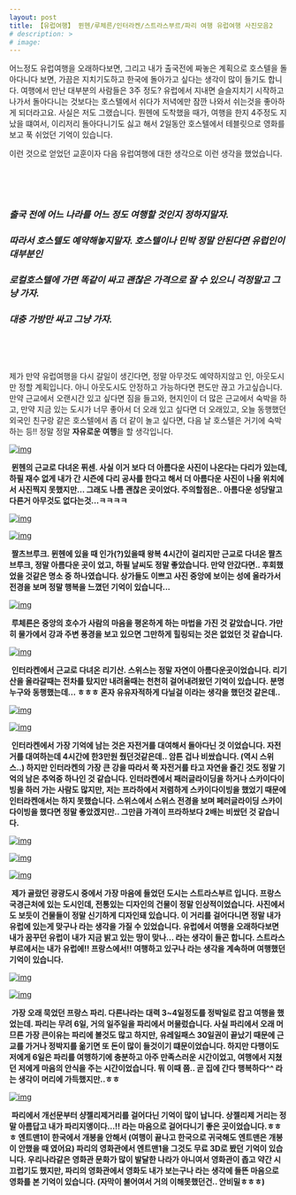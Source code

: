 ```yaml
---
layout: post
title: 【유럽여행】 뮌헨/루체른/인터라켄/스트라스부르/파리 여행 유럽여행 사진모음2
# description: >
# image: 
---
```


  어느정도 유럽여행을 오래하다보면, 그리고 내가 출국전에 짜놓은 계획으로 호스텔을 돌아다니다 보면, 가끔은 지치기도하고 한국에 돌아가고 싶다는 생각이 많이 들기도 합니다. 여행에서 만난 대부분의 사람들은 3주 정도? 유럽에서 지내면 슬슬지치기 시작하고 나가서 돌아다니는 것보다는 호스텔에서 쉬다가 저녁에만 잠깐 나와서 쉬는것을 좋아하게 되더라고요. 사실은 저도 그랬습니다. 뭔헨에 도착했을 때가, 여행을 한지 4주정도 지났을 떄여서, 이리저리 돌아다니기도 싫고 해서 2일동안 호스텔에서 테블릿으로 영화를 보고 푹 쉬었던 기억이 있습니다. 

  이런 것으로 얻었던 교훈이자 다음 유럽여행에 대한 생각으로 이런 생각을 했었습니다. 

<br>
<br>
<br>

### ***출국 전에 어느 나라를 어느 정도 여행할 것인지 정하지말자.*** 

### ***따라서 호스텔도 예약해놓지말자. 호스텔이나 민박 정말 안된다면 유럽인이 대부분인***

### ***로컬호스텔에 가면 똑같이 싸고 괜찮은 가격으로 잘 수 있으니 걱정말고 그냥 가자.***

### ***대충 가방만 싸고 그냥 가자.***

<br>
<br>
<br>

  제가 만약 유럽여행을 다시 갈일이 생긴다면, 정말 아무것도 예약하지않고 인, 아웃도시만 정할 계획입니다. 아니 아웃도시도 안정하고 가능하다면 편도만 끊고 가고싶습니다. 만약 근교에서 오랜시간 있고 싶다면 짐을 들고와, 현지인이 더 많은 근교에서 숙박을 하고, 만약 지금 있는 도시가 너무 좋아서 더 오래 있고 싶다면 더 오래있고, 오늘 동행했던 외국인 친구랑 같은 호스텔에서 좀 더 같이 놀고 싶다면, 다음 날 호스텔은 거기에 숙박하는 등!! 정말 정말 **자유로운 여행**을 할 생각입니다. 

 

[![img](https://postfiles.pstatic.net/MjAxOTAyMjJfMTIw/MDAxNTUwODIwMTAwOTYy.ZSRaBVcIGQtIaC6_ppnW1HZDd__v5VgU4wotcO59fagg.8baqz435Gue9-TpIBkC9mn5H88fYHAhak83Yn9zvpKAg.JPEG.sb020518/DSC04842.JPG?type=w773)](https://blog.naver.com/PostView.nhn?blogId=sb020518&logNo=221472283845&categoryNo=7&parentCategoryNo=0&viewDate=&currentPage=1&postListTopCurrentPage=1&from=postList&userTopListOpen=true&userTopListCount=5&userTopListManageOpen=false&userTopListCurrentPage=1#)

​    **뮌헨의 근교로 다녀온 퓌센. 사실 이거 보다 더 아름다운 사진이 나온다는 다리가 있는데, 하필 재수 없게 내가 간 시즌에 다리 공사를 한다고 해서 더 아름다운 사진이 나올 위치에서 사진찍지 못했지만... 그래도 나름 괜찮은 곳이었다. 주의할점은.. 아름다운 성당말고 다른거 아무것도 없다는것...ㅋㅋㅋㅋ**

[![img](https://postfiles.pstatic.net/MjAxOTAyMjJfMjA1/MDAxNTUwODIwMjcwMTI2.vyFBcUxHP9dJ0WSqhNhs9X22r3d931xDW513JvzdFN8g.41bvN1pb4ixKlwq8v9hIm6r0oHE1l6JPrMwJK2qouBkg.JPEG.sb020518/DSC04948.JPG?type=w773)](https://blog.naver.com/PostView.nhn?blogId=sb020518&logNo=221472283845&categoryNo=7&parentCategoryNo=0&viewDate=&currentPage=1&postListTopCurrentPage=1&from=postList&userTopListOpen=true&userTopListCount=5&userTopListManageOpen=false&userTopListCurrentPage=1#)

[![img](https://postfiles.pstatic.net/MjAxOTAyMjJfMTMw/MDAxNTUwODIwMjcyNjkz.ddyfDQBs_uJh2-d_alZN54kr7xGFUUjJn5JPbMlzA0og.qETEGjQpnIC7XwLLN4WvPqK1t3cBIgELtmhVJbLnKSgg.JPEG.sb020518/DSC05147.JPG?type=w773)](https://blog.naver.com/PostView.nhn?blogId=sb020518&logNo=221472283845&categoryNo=7&parentCategoryNo=0&viewDate=&currentPage=1&postListTopCurrentPage=1&from=postList&userTopListOpen=true&userTopListCount=5&userTopListManageOpen=false&userTopListCurrentPage=1#)

​    **짤츠브루크. 뮌헨에 있을 때 인가(?)있을때 왕복 4시간이 걸리지만 근교로 다녀온 짤츠브루크, 정말 아름다운 곳이 었고, 하필 날씨도 정말 좋았습니다. 만약 안갔다면.. 후회했었을 것같은 명소 중 하나였습니다. 상가들도 이쁘고 사진 중앙에 보이는 성에 올라가서 전경을 보며 정말 행복을 느꼈던 기억이 있습니다...**

[![img](https://postfiles.pstatic.net/MjAxOTAyMjJfMjU3/MDAxNTUwODIwNDcwNzc2.nVqYm9VAb0pmN6_U5axr1DuT8TefVG0FDEwYAIHEInog.6vYFpuxfCfGGNOBgL2sbZI5lmvf9UNfniR6PpybCa0Eg.JPEG.sb020518/DSC05256.JPG?type=w773)](https://blog.naver.com/PostView.nhn?blogId=sb020518&logNo=221472283845&categoryNo=7&parentCategoryNo=0&viewDate=&currentPage=1&postListTopCurrentPage=1&from=postList&userTopListOpen=true&userTopListCount=5&userTopListManageOpen=false&userTopListCurrentPage=1#)

​    **루체른은 중앙의 호수가 사람의 마음을 평온하게 하는 마법을 가진 것 같았습니다. 가만히 물가에서 강과 주변 풍경을 보고 있으면 그만하게 힐링되는 것은 없었던 것 같습니다.**

[![img](https://postfiles.pstatic.net/MjAxOTAyMjJfMjEz/MDAxNTUwODIwNDc3ODc3.7SLK5IHqWJMfjRea8GO5p9KEb7sy5vr0yGuDXYE4-DQg.u2Y-TEkyTisXsI1Qsz7RRvCrYSDhc9PPriZ0rj8kzgEg.JPEG.sb020518/DSC05451.JPG?type=w773)](https://blog.naver.com/PostView.nhn?blogId=sb020518&logNo=221472283845&categoryNo=7&parentCategoryNo=0&viewDate=&currentPage=1&postListTopCurrentPage=1&from=postList&userTopListOpen=true&userTopListCount=5&userTopListManageOpen=false&userTopListCurrentPage=1#)

​    **인터라켄에서 근교로 다녀온 리기산. 스위스는 정말 자연이 아름다운곳이었습니다. 리기산을 올라갈때는 전차를 탔지만 내려올때는 천천히 걸어내려왔던 기억이 있습니다. 분명 누구와 동행했는데... ㅎㅎㅎ 혼자 유유자적하게 다닐걸 이라는 생각을 했던것 같은데..**

[![img](https://postfiles.pstatic.net/MjAxOTAyMjJfMTA1/MDAxNTUwODIwNDkyNTYz.lc-eMNVDgHhQrimOWaRly6T-_BVYZdQBTbfxkbRmdGQg.POIcqrmskCgFueODA0VkUi62H3YKKqpOHfMmg0-XTFgg.JPEG.sb020518/DSC06228.JPG?type=w773)](https://blog.naver.com/PostView.nhn?blogId=sb020518&logNo=221472283845&categoryNo=7&parentCategoryNo=0&viewDate=&currentPage=1&postListTopCurrentPage=1&from=postList&userTopListOpen=true&userTopListCount=5&userTopListManageOpen=false&userTopListCurrentPage=1#)

[![img](https://postfiles.pstatic.net/MjAxOTAyMjJfMjUz/MDAxNTUwODIwNzQ2Mjcz.UeD74mH5s1XAHecovHbZhq5wUiyRMmKnwiigYCArvYMg.AJZXTUm1sgfb9KEy1Wk3u3t56Fa0VXbvo615-8CFDTsg.JPEG.sb020518/DSC06149.JPG?type=w773)](https://blog.naver.com/PostView.nhn?blogId=sb020518&logNo=221472283845&categoryNo=7&parentCategoryNo=0&viewDate=&currentPage=1&postListTopCurrentPage=1&from=postList&userTopListOpen=true&userTopListCount=5&userTopListManageOpen=false&userTopListCurrentPage=1#)

​    **인터라켄에서 가장 기억에 남는 것은 자전거를 대여해서 돌아다닌 것 이었습니다. 자전거를 대여하는데 4시간에 한3만원 줬던것같은데.. 암튼 겁나 비쌌습니다. (역시 스위스..) 하지만 인터라켄의 가장 큰 강을 따라서 쭉 자전거를 타고 자연을 즐긴 것도 정말 기억의 남은 추억중 하나인 것 같습니다. 인터라켄에서 패러글라이딩을 하거나 스카이다이빙을 하러 가는 사람도 많지만, 저는 프라하에서 저렴하게 스카이다이빙을 했었기 때문에 인터라켄애서는 하지 못했습니다. 스위스에서 스위스 전경을 보며 페러글라이딩 스카이 다이빙을 했다면 정말 좋았겠지만.. 그만큼 가격이 프라하보다 2배는 비쌌던 것 같습니다.**  

[![img](https://postfiles.pstatic.net/MjAxOTAyMjJfMTg5/MDAxNTUwODIwOTQ5MDU1.Y6rsMxy8unqnLUE7xqr9hfgkBxa2vhAXVzd1P2W-bbMg.OlecPLDRU5z7KnCgJDU3WCyXjWjE-aAfjW7rmKWhvVgg.JPEG.sb020518/DSC06699.JPG?type=w773)](https://blog.naver.com/PostView.nhn?blogId=sb020518&logNo=221472283845&categoryNo=7&parentCategoryNo=0&viewDate=&currentPage=1&postListTopCurrentPage=1&from=postList&userTopListOpen=true&userTopListCount=5&userTopListManageOpen=false&userTopListCurrentPage=1#)

[![img](https://postfiles.pstatic.net/MjAxOTAyMjJfOTkg/MDAxNTUwODIwOTYwMjEy.uVk_7R2Yc4nKfxwpZoS1mrEjPe0F4i8vPajRedFEuCMg.KZtA0n9_GPEJk7A0WXQOOL2dUiU846ZBsY4-pEvfOiQg.JPEG.sb020518/DSC06644.JPG?type=w773)](https://blog.naver.com/PostView.nhn?blogId=sb020518&logNo=221472283845&categoryNo=7&parentCategoryNo=0&viewDate=&currentPage=1&postListTopCurrentPage=1&from=postList&userTopListOpen=true&userTopListCount=5&userTopListManageOpen=false&userTopListCurrentPage=1#)

[![img](https://postfiles.pstatic.net/MjAxOTAyMjJfMiAg/MDAxNTUwODIwOTY1NDg2.cX2JZWK-qRDgrUFllbzeAAab0VM5wt7oXs838f4fCmwg.NkbmgEeH5V229CMfIX7YCt-NZPUVaUVRtKMLdkygud8g.JPEG.sb020518/DSC06936.JPG?type=w773)](https://blog.naver.com/PostView.nhn?blogId=sb020518&logNo=221472283845&categoryNo=7&parentCategoryNo=0&viewDate=&currentPage=1&postListTopCurrentPage=1&from=postList&userTopListOpen=true&userTopListCount=5&userTopListManageOpen=false&userTopListCurrentPage=1#)

​    **제가 골랐던 광광도시 중에서 가장 마음에 들었던 도시는 스트라스부르 입니다. 프랑스 국경근처에 있는 도시인데, 전통있는 디자인의 건물이 정말 인상적이었습니다. 사진에서도 보듯이 건물들이 정말 신기하게 디자인돼 있습니다. 이 거리를 걸어다니면 정말 내가 유럽에 있는게 맞구나 라는 생각을 가질 수 있었습니다. 유럽에서 여행을 오래하다보면 내가 꿈꾸던 유럽이 내가 지금 밝고 있는 땅이 맞나... 라는 생각이 들곤 합니다. 스트라스부르에서는 내가 유럽에!! 프랑스에서!! 여행하고 있구나 라는 생각을 계속하며 여행했던 기억이 있습니다.**

[![img](https://postfiles.pstatic.net/MjAxOTAyMjJfMTg5/MDAxNTUwODIxMjI5NDM2.fT2pFNNis84U24sXHpx43Ba98uGu3gJheqDQPCMdUWcg.lscsRzP4duiBVPMKo3s0fI3yDfEoAH914iC7UORnKgMg.JPEG.sb020518/DSC07034.JPG?type=w773)](https://blog.naver.com/PostView.nhn?blogId=sb020518&logNo=221472283845&categoryNo=7&parentCategoryNo=0&viewDate=&currentPage=1&postListTopCurrentPage=1&from=postList&userTopListOpen=true&userTopListCount=5&userTopListManageOpen=false&userTopListCurrentPage=1#)

[![img](https://postfiles.pstatic.net/MjAxOTAyMjJfMTUw/MDAxNTUwODIxMjMxOTcw._RkU712dp7jOjYI2mnZItwDSO_RXKY4z090cP7LbI8kg._DsoO9CkGLXVb_tzLiJL8rHv0dQLu28GOPhX-iJ7GJQg.JPEG.sb020518/DSC07394.JPG?type=w773)](https://blog.naver.com/PostView.nhn?blogId=sb020518&logNo=221472283845&categoryNo=7&parentCategoryNo=0&viewDate=&currentPage=1&postListTopCurrentPage=1&from=postList&userTopListOpen=true&userTopListCount=5&userTopListManageOpen=false&userTopListCurrentPage=1#)

​    **가장 오래 묵었던 프랑스 파리. 다른나라는 대력 3~4일정도를 정박일로 잡고 여행을 했었는데. 파리는 무려 6일, 거의 일주일을 파리에서 머물렀습니다. 사실 파리에서 오래 머므른 가장 큰이유는 파리에 볼것도 많고 하지만, 유레일패스 30일권이 끝났기 때문에 근교를 가거나 정박지를 옮기면 또 돈이 많이 들것이기 떄문이었습니다. 하지만 다행이도 저에게 6일은 파리를 여행하기에 충분하고 아주 만족스러운 시간이었고, 여행에서 지쳤던 저에게 마음의 안식을 주는 시간이었습니다. 뭐 이때 쯤.. 곧 집에 간다 행복하다^^ 라는 생각이 머리에 가득했지만..ㅎㅎ** 

[![img](https://postfiles.pstatic.net/MjAxOTAyMjJfMjMz/MDAxNTUwODIxMjM0OTI2.15fDv0AA5xHG3aogeyuhxWAURyYSM68n0a6TWJleapQg.AYgUmK22R7Z4uQUJRhYTsNYq5rfH5RVTGxV4eA5cV6og.JPEG.sb020518/DSC07917.JPG?type=w773)](https://blog.naver.com/PostView.nhn?blogId=sb020518&logNo=221472283845&categoryNo=7&parentCategoryNo=0&viewDate=&currentPage=1&postListTopCurrentPage=1&from=postList&userTopListOpen=true&userTopListCount=5&userTopListManageOpen=false&userTopListCurrentPage=1#)

​    **파리에서 개선문부터 샹젤리제거리를 걸어다닌 기억이 많이 납니다. 상젤리제 거리는 정말 아름답고 내가 파리지앵이다...!! 라는 마음으로 걸어다니기 좋은 곳이었습니다.ㅎㅎㅎ 엔트맨1이 한국에서 개봉을 안해서 (여행이 끝나고 한국으로 귀국해도 엔트맨은 개봉이 안했을 때 였어요) 파리의 영화관에서 엔트맨1을 그것도 무료 3D로 봤던 기억이 있습니다. 우리나라같은 영화관 문화가 많이 발달한 나라가 아니여서 영화관이 좁고 약간 시끄럽기도 했지만, 파리의 영화관에서 영화도 내가 보는구나 라는 생각에 들뜬 마음으로 영화를 본 기억이 있습니다. (자막이 불어여서 거의 이해못했던건.. 안비밀ㅎㅎㅎ)**